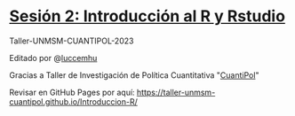 # [Sesión 2: Introducción al R y Rstudio](https://taller-unmsm-cuantipol.github.io/Introduccion-R/)

Taller-UNMSM-CUANTIPOL-2023

Editado por @[luccemhu](https://github.com/luccemhu)

Gracias a Taller de Investigación de Política Cuantitativa "[CuantiPol](https://www.facebook.com/profile.php?id=100090708350200)"

Revisar en GitHub Pages por aquí: <https://taller-unmsm-cuantipol.github.io/Introduccion-R/>


